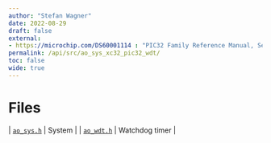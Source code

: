 ```yaml
---
author: "Stefan Wagner"
date: 2022-08-29
draft: false
external:
- https://microchip.com/DS60001114 : "PIC32 Family Reference Manual, Section 9, Watchdog, Deadman, and Power-up Timers"
permalink: /api/src/ao_sys_xc32_pic32_wdt/
toc: false
wide: true
---
```


# Files

| [`ao_sys.h`](ao_sys.h.md) | System |
| [`ao_wdt.h`](ao_wdt.h.md) | Watchdog timer |
